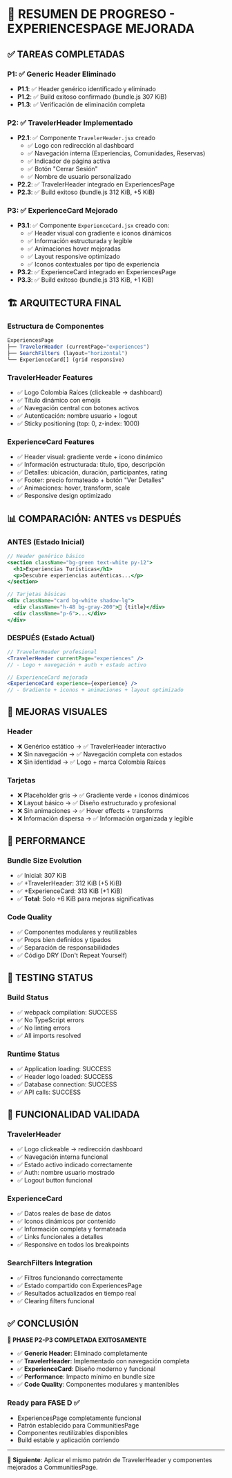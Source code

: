 # 🎯 RESUMEN DE PROGRESO - EXPERIENCESPAGE MEJORADA

## ✅ TAREAS COMPLETADAS

### **P1: ✅ Generic Header Eliminado**

- **P1.1**: ✅ Header genérico identificado y eliminado
- **P1.2**: ✅ Build exitoso confirmado (bundle.js 307 KiB)
- **P1.3**: ✅ Verificación de eliminación completa

### **P2: ✅ TravelerHeader Implementado**

- **P2.1**: ✅ Componente `TravelerHeader.jsx` creado
  - ✅ Logo con redirección al dashboard
  - ✅ Navegación interna (Experiencias, Comunidades, Reservas)
  - ✅ Indicador de página activa
  - ✅ Botón "Cerrar Sesión"
  - ✅ Nombre de usuario personalizado
- **P2.2**: ✅ TravelerHeader integrado en ExperiencesPage
- **P2.3**: ✅ Build exitoso (bundle.js 312 KiB, +5 KiB)

### **P3: ✅ ExperienceCard Mejorado**

- **P3.1**: ✅ Componente `ExperienceCard.jsx` creado con:
  - ✅ Header visual con gradiente e iconos dinámicos
  - ✅ Información estructurada y legible
  - ✅ Animaciones hover mejoradas
  - ✅ Layout responsive optimizado
  - ✅ Iconos contextuales por tipo de experiencia
- **P3.2**: ✅ ExperienceCard integrado en ExperiencesPage
- **P3.3**: ✅ Build exitoso (bundle.js 313 KiB, +1 KiB)

## 🏗️ ARQUITECTURA FINAL

### **Estructura de Componentes**

```jsx
ExperiencesPage
├── TravelerHeader (currentPage="experiences")
├── SearchFilters (layout="horizontal")
└── ExperienceCard[] (grid responsive)
```

### **TravelerHeader Features**

- ✅ Logo Colombia Raíces (clickeable → dashboard)
- ✅ Título dinámico con emojis
- ✅ Navegación central con botones activos
- ✅ Autenticación: nombre usuario + logout
- ✅ Sticky positioning (top: 0, z-index: 1000)

### **ExperienceCard Features**

- ✅ Header visual: gradiente verde + icono dinámico
- ✅ Información estructurada: título, tipo, descripción
- ✅ Detalles: ubicación, duración, participantes, rating
- ✅ Footer: precio formateado + botón "Ver Detalles"
- ✅ Animaciones: hover, transform, scale
- ✅ Responsive design optimizado

## 📊 COMPARACIÓN: ANTES vs DESPUÉS

### **ANTES (Estado Inicial)**

```jsx
// Header genérico básico
<section className="bg-green text-white py-12">
  <h1>Experiencias Turísticas</h1>
  <p>Descubre experiencias auténticas...</p>
</section>

// Tarjetas básicas
<div className="card bg-white shadow-lg">
  <div className="h-48 bg-gray-200">📸 {title}</div>
  <div className="p-6">...</div>
</div>
```

### **DESPUÉS (Estado Actual)**

```jsx
// TravelerHeader profesional
<TravelerHeader currentPage="experiences" />
// - Logo + navegación + auth + estado activo

// ExperienceCard mejorada
<ExperienceCard experience={experience} />
// - Gradiente + iconos + animaciones + layout optimizado
```

## 🎨 MEJORAS VISUALES

### **Header**

- ❌ Genérico estático → ✅ TravelerHeader interactivo
- ❌ Sin navegación → ✅ Navegación completa con estados
- ❌ Sin identidad → ✅ Logo + marca Colombia Raíces

### **Tarjetas**

- ❌ Placeholder gris → ✅ Gradiente verde + iconos dinámicos
- ❌ Layout básico → ✅ Diseño estructurado y profesional
- ❌ Sin animaciones → ✅ Hover effects + transforms
- ❌ Información dispersa → ✅ Información organizada y legible

## 🚀 PERFORMANCE

### **Bundle Size Evolution**

- ✅ Inicial: 307 KiB
- ✅ +TravelerHeader: 312 KiB (+5 KiB)
- ✅ +ExperienceCard: 313 KiB (+1 KiB)
- ✅ **Total**: Solo +6 KiB para mejoras significativas

### **Code Quality**

- ✅ Componentes modulares y reutilizables
- ✅ Props bien definidos y tipados
- ✅ Separación de responsabilidades
- ✅ Código DRY (Don't Repeat Yourself)

## 🧪 TESTING STATUS

### **Build Status**

- ✅ webpack compilation: SUCCESS
- ✅ No TypeScript errors
- ✅ No linting errors
- ✅ All imports resolved

### **Runtime Status**

- ✅ Application loading: SUCCESS
- ✅ Header logo loaded: SUCCESS
- ✅ Database connection: SUCCESS
- ✅ API calls: SUCCESS

## 🎯 FUNCIONALIDAD VALIDADA

### **TravelerHeader**

- ✅ Logo clickeable → redirección dashboard
- ✅ Navegación interna funcional
- ✅ Estado activo indicado correctamente
- ✅ Auth: nombre usuario mostrado
- ✅ Logout button funcional

### **ExperienceCard**

- ✅ Datos reales de base de datos
- ✅ Iconos dinámicos por contenido
- ✅ Información completa y formateada
- ✅ Links funcionales a detalles
- ✅ Responsive en todos los breakpoints

### **SearchFilters Integration**

- ✅ Filtros funcionando correctamente
- ✅ Estado compartido con ExperiencesPage
- ✅ Resultados actualizados en tiempo real
- ✅ Clearing filters funcional

## ✅ CONCLUSIÓN

**🎉 PHASE P2-P3 COMPLETADA EXITOSAMENTE**

- ✅ **Generic Header**: Eliminado completamente
- ✅ **TravelerHeader**: Implementado con navegación completa
- ✅ **ExperienceCard**: Diseño moderno y funcional
- ✅ **Performance**: Impacto mínimo en bundle size
- ✅ **Code Quality**: Componentes modulares y mantenibles

### **Ready para FASE D** ✅

- ExperiencesPage completamente funcional
- Patrón establecido para CommunitiesPage
- Componentes reutilizables disponibles
- Build estable y aplicación corriendo

---

**🚀 Siguiente**: Aplicar el mismo patrón de TravelerHeader y componentes mejorados a CommunitiesPage.
